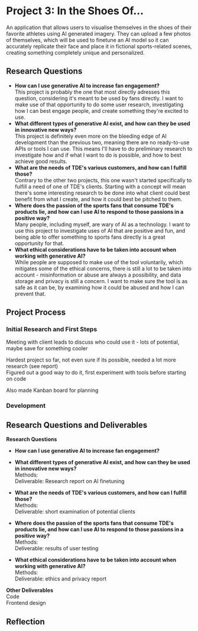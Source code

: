 # Project 3: In the Shoes Of...  
An application that allows users to visualise themselves in the shoes of their favorite athletes using AI generated imagery. They can upload a few photos of themselves, which will be used to finetune an AI model so it can accurately replicate their face and place it in fictional sports-related scenes, creating something completely unique and personalized.

## Research Questions
- **How can I use generative AI to increase fan engagement?**  
This project is probably the one that most directly adresses this question, considering it's meant to be used by fans directly. I want to make use of that opportunity to do some user research, investigating how I can best engage people, and create something they're excited to use.  
- **What different types of generative AI exist, and how can they be used in innovative new ways?**  
This project is definitely even more on the bleeding edge of AI development than the previous two, meaning there are no ready-to-use APIs or tools I can use. This means I'll have to do preliminary research to investigate how and if what I want to do is possible, and how to best achieve good results.  
- **What are the needs of TDE's various customers, and how can I fulfill those?**  
Contrary to the other two projects, this one wasn't started specifically to fulfill a need of one of TDE's clients. Starting with a concept will mean there's some interesting research to be done into what client could best benefit from what I create, and how it could best be pitched to them.  
- **Where does the passion of the sports fans that consume TDE's products lie, and how can I use AI to respond to those passions in a positive way?**  
Many people, including myself, are wary of AI as a technology. I want to use this project to investigate uses of AI that are positive and fun, and being able to offer something to sports fans directly is a great opportunity for that.  
- **What ethical considerations have to be taken into account when working with generative AI?**  
While people are supposed to make use of the tool voluntarily, which mitigates some of the ethical concerns, there is still a lot to be taken into account - misinformation or abuse are always a possibility, and data storage and privacy is still a concern. I want to make sure the tool is as safe as it can be, by examining how it could be abused and how I can prevent that.  

## Project Process
### Initial Research and First Steps
Meeting with client leads to discuss who could use it - lots of potential, maybe save for something cooler  
  
Hardest project so far, not even sure if its possible, needed a lot more research (see report)  
Figured out a good way to do it, first experiment with tools before starting on code  

Also made Kanban board for planning  

### Development

## Research Questions and Deliverables
**Research Questions**  
- **How can I use generative AI to increase fan engagement?**  

- **What different types of generative AI exist, and how can they be used in innovative new ways?**  
Methods:  
Deliverable: Research report on AI finetuning  
- **What are the needs of TDE's various customers, and how can I fulfill those?**  
Methods:  
Deliverable: short examination of potential clients  
- **Where does the passion of the sports fans that consume TDE's products lie, and how can I use AI to respond to those passions in a positive way?**  
Methods:  
Deliverable: results of user testing  
- **What ethical considerations have to be taken into account when working with generative AI?**  
Methods:  
Deliverable:  ethics and privacy report  

**Other Deliverables**  
Code  
Frontend design  

## Reflection
